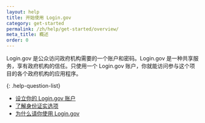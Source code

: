 ```yaml
---
layout: help
title: 开始使用 Login.gov 
category: get-started 
permalink: /zh/help/get-started/overview/
meta_title: 概述
order: 0
---
```

Login.gov 是公众访问政府机构需要的一个账户和密码。Login.gov 是一种共享服务，享有政府机构的信任。只使用一个 Login.gov 账户，你就能访问参与这个项目的各个政府机构的应用程序。

{: .help-question-list}

* [设立你的 Login.gov 账户](/zh/help/get-started/create-your-account/)
* [了解身份证实选项](/zh/help/get-started/authentication-methods/)
* [为什么请你使用 Login.gov](/zh/what-is-login/)
